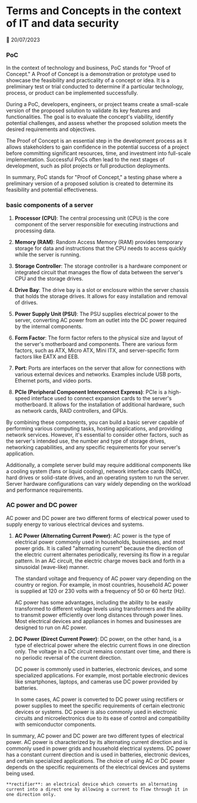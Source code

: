 # Terms and Concepts in the context of IT and data security

📅 20/07/2023

### PoC
In the context of technology and business, PoC stands for "Proof of Concept." A Proof of Concept is a demonstration or prototype used to showcase the feasibility and practicality of a concept or idea. It is a preliminary test or trial conducted to determine if a particular technology, process, or product can be implemented successfully.

During a PoC, developers, engineers, or project teams create a small-scale version of the proposed solution to validate its key features and functionalities. The goal is to evaluate the concept's viability, identify potential challenges, and assess whether the proposed solution meets the desired requirements and objectives.

The Proof of Concept is an essential step in the development process as it allows stakeholders to gain confidence in the potential success of a project before committing significant resources, time, and investment into full-scale implementation. Successful PoCs often lead to the next stages of development, such as pilot projects or full production deployments.

In summary, PoC stands for "Proof of Concept," a testing phase where a preliminary version of a proposed solution is created to determine its feasibility and potential effectiveness.


### basic components of a server

1. **Processor (CPU)**: The central processing unit (CPU) is the core component of the server responsible for executing instructions and processing data.

2. **Memory (RAM)**: Random Access Memory (RAM) provides temporary storage for data and instructions that the CPU needs to access quickly while the server is running.

3. **Storage Controller**: The storage controller is a hardware component or integrated circuit that manages the flow of data between the server's CPU and the storage drives.

4. **Drive Bay**: The drive bay is a slot or enclosure within the server chassis that holds the storage drives. It allows for easy installation and removal of drives.

5. **Power Supply Unit (PSU)**: The PSU supplies electrical power to the server, converting AC power from an outlet into the DC power required by the internal components.

6. **Form Factor**: The form factor refers to the physical size and layout of the server's motherboard and components. There are various form factors, such as ATX, Micro ATX, Mini ITX, and server-specific form factors like EATX and EEB.

7. **Port**: Ports are interfaces on the server that allow for connections with various external devices and networks. Examples include USB ports, Ethernet ports, and video ports.

8. **PCIe (Peripheral Component Interconnect Express)**: PCIe is a high-speed interface used to connect expansion cards to the server's motherboard. It allows for the installation of additional hardware, such as network cards, RAID controllers, and GPUs.

By combining these components, you can build a basic server capable of performing various computing tasks, hosting applications, and providing network services. However, it's essential to consider other factors, such as the server's intended use, the number and type of storage drives, networking capabilities, and any specific requirements for your server's application.

Additionally, a complete server build may require additional components like a cooling system (fans or liquid cooling), network interface cards (NICs), hard drives or solid-state drives, and an operating system to run the server. Server hardware configurations can vary widely depending on the workload and performance requirements.


### AC power and DC power

AC power and DC power are two different forms of electrical power used to supply energy to various electrical devices and systems.

1. **AC Power (Alternating Current Power)**:
   AC power is the type of electrical power commonly used in households, businesses, and most power grids. It is called "alternating current" because the direction of the electric current alternates periodically, reversing its flow in a regular pattern. In an AC circuit, the electric charge moves back and forth in a sinusoidal (wave-like) manner.

   The standard voltage and frequency of AC power vary depending on the country or region. For example, in most countries, household AC power is supplied at 120 or 230 volts with a frequency of 50 or 60 hertz (Hz).

   AC power has some advantages, including the ability to be easily transformed to different voltage levels using transformers and the ability to transmit power efficiently over long distances through power lines. Most electrical devices and appliances in homes and businesses are designed to run on AC power.

2. **DC Power (Direct Current Power)**:
   DC power, on the other hand, is a type of electrical power where the electric current flows in one direction only. The voltage in a DC circuit remains constant over time, and there is no periodic reversal of the current direction.

   DC power is commonly used in batteries, electronic devices, and some specialized applications. For example, most portable electronic devices like smartphones, laptops, and cameras use DC power provided by batteries.

   In some cases, AC power is converted to DC power using rectifiers or power supplies to meet the specific requirements of certain electronic devices or systems. DC power is also commonly used in electronic circuits and microelectronics due to its ease of control and compatibility with semiconductor components.

In summary, AC power and DC power are two different types of electrical power. AC power is characterized by its alternating current direction and is commonly used in power grids and household electrical systems. DC power has a constant current direction and is used in batteries, electronic devices, and certain specialized applications. The choice of using AC or DC power depends on the specific requirements of the electrical devices and systems being used.

    **rectifier**: an electrical device which converts an alternating current into a direct one by allowing a current to flow through it in one direction only.


    